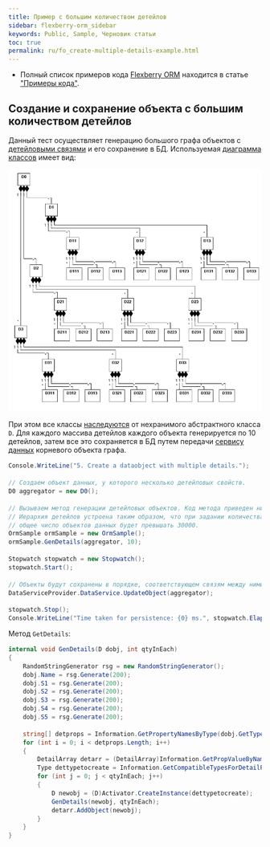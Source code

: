 ```yaml
---
title: Пример с большим количеством детейлов
sidebar: flexberry-orm_sidebar
keywords: Public, Sample, Черновик статьи
toc: true
permalink: ru/fo_create-multiple-details-example.html
---
```


* Полный список примеров кода [Flexberry ORM](fo_flexberry-o-r-m.html) находится в статье ["Примеры кода"](fo_code-samples.html).

## Создание и сохранение объекта с большим количеством детейлов

Данный тест осуществляет генерацию большого графа объектов с [детейловыми связями](fo_detail-associations-and-their-properties.html) и его сохранение в БД.
Используемая [диаграмма классов](fd_class-diagram.html) имеет вид:

![Sample Picture Caption](/images/pages/products/flexberry-orm/create-multiple-details-example/Details.png)

При этом все классы [наследуются](fo_inheritance.html) от нехранимого абстрактного класса `D`.
Для каждого массива детейлов каждого объекта генерируется по 10 детейлов, затем все это сохраняется в БД путем передачи [сервису данных](fo_data-service.html) корневого объекта графа.

```cs
Console.WriteLine("5. Create a dataobject with multiple details.");

// Создаем объект данных, у которого несколько детейловых свойств. 
D0 aggregator = new D0();

// Вызываем метод генерации детейловых объектов. Код метода приведен ниже.
// Иерархия детейлов устроена таким образом, что при задании количества детейлов 10 для каждого объекта
// общее число объектов данных будет превышать 30000.
OrmSample ormSample = new OrmSample();
ormSample.GenDetails(aggregator, 10);

Stopwatch stopwatch = new Stopwatch();
stopwatch.Start();

// Объекты будут сохранены в порядке, соответствующем связям между ними (от корня до кончиков).
DataServiceProvider.DataService.UpdateObject(aggregator);

stopwatch.Stop();
Console.WriteLine("Time taken for persistence: {0} ms.", stopwatch.ElapsedMilliseconds);
```

Метод `GetDetails`:

```cs
internal void GenDetails(D dobj, int qtyInEach)
{
    RandomStringGenerator rsg = new RandomStringGenerator();
    dobj.Name = rsg.Generate(200);
    dobj.S1 = rsg.Generate(200);
    dobj.S2 = rsg.Generate(200);
    dobj.S3 = rsg.Generate(200);
    dobj.S4 = rsg.Generate(200);
    dobj.S5 = rsg.Generate(200);

    string[] detprops = Information.GetPropertyNamesByType(dobj.GetType(), typeof(DetailArray));
    for (int i = 0; i < detprops.Length; i++)
    {
        DetailArray detarr = (DetailArray)Information.GetPropValueByName(dobj, detprops[i]);
        Type dettypetocreate = Information.GetCompatibleTypesForDetailProperty(dobj.GetType(), detprops[i])[0];
        for (int j = 0; j < qtyInEach; j++)
        {
            D newobj = (D)Activator.CreateInstance(dettypetocreate);
            GenDetails(newobj, qtyInEach);
            detarr.AddObject(newobj);
        }
    }
}
```
